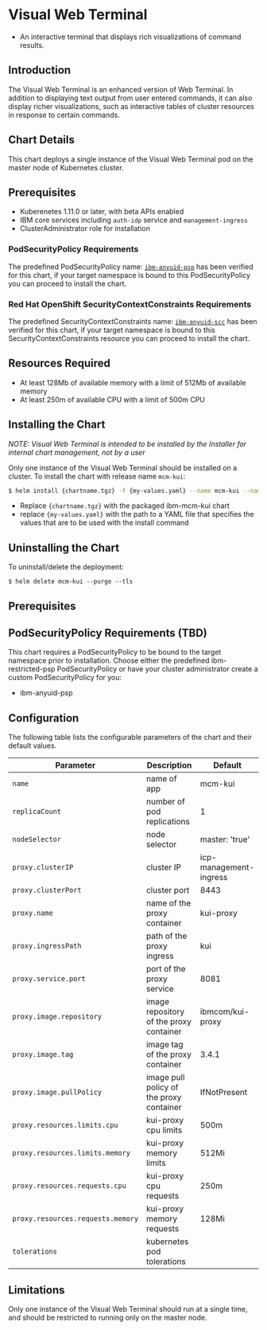 # Visual Web Terminal
* An interactive terminal that displays rich visualizations of command results.

## Introduction
The Visual Web Terminal is an enhanced version of Web Terminal.  In addition to displaying text output from user entered commands, it can also display richer visualizations, such as interactive tables of cluster resources in response to certain commands.

## Chart Details
This chart deploys a single instance of the Visual Web Terminal pod on the master node of Kubernetes cluster.

## Prerequisites
* Kuberenetes 1.11.0 or later, with beta APIs enabled
* IBM core services including `auth-idp` service and `management-ingress`
* ClusterAdministrator role for installation

### PodSecurityPolicy Requirements
The predefined PodSecurityPolicy name: [`ibm-anyuid-psp`](https://ibm.biz/cpkspec-psp) has been verified for this chart, if your target namespace is bound to this PodSecurityPolicy you can proceed to install the chart.

### Red Hat OpenShift SecurityContextConstraints Requirements
The predefined SecurityContextConstraints name: [`ibm-anyuid-scc`](https://ibm.biz/cpkspec-scc) has been verified for this chart, if your target namespace is bound to this SecurityContextConstraints resource you can proceed to install the chart.

## Resources Required
* At least 128Mb of available memory with a limit of 512Mb of available memory
* At least 250m of available CPU with a limit of 500m CPU

## Installing the Chart
_NOTE: Visual Web Terminal is intended to be installed by the Installer for internal chart management, not by a user_

Only one instance of the Visual Web Terminal should be installed on a cluster.
To install the chart with release name `mcm-kui`:
```bash
$ helm install {chartname.tgz} -f {my-values.yaml} --name mcm-kui --namespace kube-system --tls
```
- Replace `{chartname.tgz}` with the packaged ibm-mcm-kui chart
- replace `{my-values.yaml}` with the path to a YAML file that specifies the values that are to be used with the install command

## Uninstalling the Chart

To uninstall/delete the deployment:

```console
$ helm delete mcm-kui --purge --tls
```

## Prerequisites

## PodSecurityPolicy Requirements (TBD)

This chart requires a PodSecurityPolicy to be bound to the target namespace prior to installation. Choose either the predefined ibm-restricted-psp PodSecurityPolicy or have your cluster administrator create a custom PodSecurityPolicy for you:

- ibm-anyuid-psp


## Configuration
The following table lists the configurable parameters of the chart and their default values.

Parameter                                        | Description                                               | Default
------------------------------------------------ | --------------------------------------------------------- | --------------------
`name`                                           | name of app                                               | mcm-kui                   
`replicaCount`                                   | number of pod replications                                | 1         
`nodeSelector`                                   | node selector                                             | master: 'true'                             
`proxy.clusterIP`                                | cluster IP                                                | icp-management-ingress
`proxy.clusterPort`                              | cluster port                                              | 8443                  
`proxy.name`                                     | name of the proxy container                               | kui-proxy                   
`proxy.ingressPath`                              | path of the proxy ingress                                 | kui
`proxy.service.port`                             | port of the proxy service                                 | 8081                  
`proxy.image.repository`                         | image repository of the proxy container                   | ibmcom/kui-proxy
`proxy.image.tag`                                | image tag of the proxy container                          | 3.4.1
`proxy.image.pullPolicy`                         | image pull policy of the proxy container                  | IfNotPresent
`proxy.resources.limits.cpu`                     | kui-proxy cpu limits                                      | 500m
`proxy.resources.limits.memory`                  | kui-proxy memory limits                                   | 512Mi
`proxy.resources.requests.cpu`                   | kui-proxy cpu requests                                    | 250m
`proxy.resources.requests.memory`                | kui-proxy memory requests                                 | 128Mi
`tolerations`                                    | kubernetes pod tolerations                                | 


## Limitations
Only one instance of the Visual Web Terminal should run at a single time, and should be restricted to running only on the master node.
